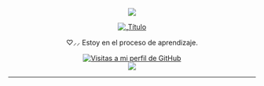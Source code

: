<div align="center">
<div estilo="alineación de texto: centro;">
  <!-- Imagen principal -->
  <img src="https://github.com/user-attachments/assets/86480636-995c-4328-b921-f92ef2cda4af" ancho="900" />

  <!-- Texto animado -->
  <p>
    <a href="https://git.io/typing-svg">
      <img src="https://readme-typing-svg.demolab.com?font=Fira+Code&pause=1000&color=7c7c7c&center=true&vCenter=true&width=800&separator=%3C&lines=package+goddrinksjava;%3Cpublic+class+GodDrinksJava+%7B%3Cpublic+static+void+main(String%5B%5D+args)+%7B%3C//Simulations+start...%3Cme.toggleCurrent();%3Cme.canSee(falso);%3Cme.addFeeling(%22dizzy%22);%3Cworld.timeTravelForTwo(%22AD%22%2C+617%2C+me%2C+you);%3Cworld.unite(yo%2C+you);%3Cme.escape(mundo);%3Cworld.execute(yo);%7D%7D" alt=„Título SVG" />
    </a>
  </p>
  
<p align="left">
  <p>♡⸝⸝ Estoy en el proceso de aprendizaje.</p>

  <!-- Contador de visitas -->
 <div estilo="pantalla: flexionar; justificar contenido: centro; margen: px 0;">
    <a href="https://github.com/aalinh">
      <img src="https://komarev.com/ghpvc/?username=aalinh&abreviado=true&color=lightgrey&estilo=flat" alt="Visitas a mi perfil de GitHub" ancho="120" />
    </a>
  </div>

  <!-- Discord -->

<div alinear="left">
    <a href="https://discordapp.com/users/1196143355151790281" objetivo="_blanc">
        <img src="https://lanyard.cnrad.dev/api/1196143355151790281" />
    </a>
</div> 

---
